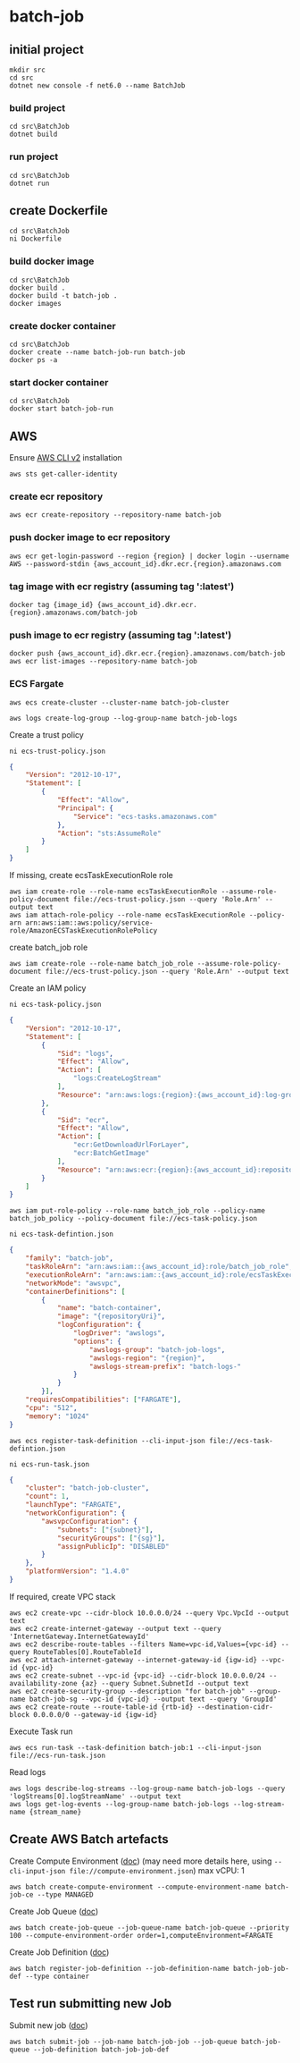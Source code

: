 # batch-job

## initial project

```shell
mkdir src
cd src
dotnet new console -f net6.0 --name BatchJob
```

### build project

```shell
cd src\BatchJob
dotnet build
```

### run project

```shell
cd src\BatchJob
dotnet run
```

## create Dockerfile

```shell
cd src\BatchJob
ni Dockerfile
```

### build docker image

```shell
cd src\BatchJob
docker build .
docker build -t batch-job .
docker images
```

### create docker container

```shell
cd src\BatchJob
docker create --name batch-job-run batch-job
docker ps -a
```

### start docker container

```shell
cd src\BatchJob
docker start batch-job-run
```

## AWS

Ensure [AWS CLI v2](https://docs.aws.amazon.com/cli/latest/userguide/getting-started-install.html) installation

```shell
aws sts get-caller-identity
```

### create ecr repository

```shell
aws ecr create-repository --repository-name batch-job
```

### push docker image to ecr repository

```shell
aws ecr get-login-password --region {region} | docker login --username AWS --password-stdin {aws_account_id}.dkr.ecr.{region}.amazonaws.com
```

### tag image with ecr registry (assuming tag ':latest')

```shell
docker tag {image_id} {aws_account_id}.dkr.ecr.{region}.amazonaws.com/batch-job
```

### push image to ecr registry (assuming tag ':latest')

```shell
docker push {aws_account_id}.dkr.ecr.{region}.amazonaws.com/batch-job
aws ecr list-images --repository-name batch-job
```

### ECS Fargate

```shell
aws ecs create-cluster --cluster-name batch-job-cluster
```

```shell
aws logs create-log-group --log-group-name batch-job-logs
```

Create a trust policy

```shell
ni ecs-trust-policy.json
```

```json
{
    "Version": "2012-10-17",
    "Statement": [
        {
            "Effect": "Allow",
            "Principal": {
                "Service": "ecs-tasks.amazonaws.com"
            },
            "Action": "sts:AssumeRole"
        }
    ]
}
```

If missing, create ecsTaskExecutionRole role

```shell
aws iam create-role --role-name ecsTaskExecutionRole --assume-role-policy-document file://ecs-trust-policy.json --query 'Role.Arn' --output text
aws iam attach-role-policy --role-name ecsTaskExecutionRole --policy-arn arn:aws:iam::aws:policy/service-role/AmazonECSTaskExecutionRolePolicy
```

create batch_job role

```shell
aws iam create-role --role-name batch_job_role --assume-role-policy-document file://ecs-trust-policy.json --query 'Role.Arn' --output text
```

Create an IAM policy

```shell
ni ecs-task-policy.json
```

```json
{
    "Version": "2012-10-17",
    "Statement": [
        {
            "Sid": "logs",
            "Effect": "Allow",
            "Action": [
                "logs:CreateLogStream"
            ],
            "Resource": "arn:aws:logs:{region}:{aws_account_id}:log-group:batch-job-logs:log-stream:*"
        },
        {
            "Sid": "ecr",
            "Effect": "Allow",
            "Action": [
                "ecr:GetDownloadUrlForLayer",
                "ecr:BatchGetImage"
            ],
            "Resource": "arn:aws:ecr:{region}:{aws_account_id}:repository/batch-job"
        }
    ]
}
```

```shell
aws iam put-role-policy --role-name batch_job_role --policy-name batch_job_policy --policy-document file://ecs-task-policy.json
```

```shell
ni ecs-task-defintion.json
```

```json
{
    "family": "batch-job",
    "taskRoleArn": "arn:aws:iam::{aws_account_id}:role/batch_job_role",
    "executionRoleArn": "arn:aws:iam::{aws_account_id}:role/ecsTaskExecutionRole",
    "networkMode": "awsvpc",
    "containerDefinitions": [
        {
            "name": "batch-container",
            "image": "{repositoryUri}",
            "logConfiguration": {
                "logDriver": "awslogs",
                "options": {
                    "awslogs-group": "batch-job-logs",
                    "awslogs-region": "{region}",
                    "awslogs-stream-prefix": "batch-logs-"
                }
            }
        }], 
    "requiresCompatibilities": ["FARGATE"],
    "cpu": "512",
    "memory": "1024"
}
```

```shell
aws ecs register-task-definition --cli-input-json file://ecs-task-defintion.json
```

```shell
ni ecs-run-task.json
```

```json
{
    "cluster": "batch-job-cluster",
    "count": 1,
    "launchType": "FARGATE",
    "networkConfiguration": {
        "awsvpcConfiguration": {
            "subnets": ["{subnet}"],
            "securityGroups": ["{sg}"],
            "assignPublicIp": "DISABLED"
        }
    },
    "platformVersion": "1.4.0"
}
```

If required, create VPC stack

```shell
aws ec2 create-vpc --cidr-block 10.0.0.0/24 --query Vpc.VpcId --output text
aws ec2 create-internet-gateway --output text --query 'InternetGateway.InternetGatewayId'
aws ec2 describe-route-tables --filters Name=vpc-id,Values={vpc-id} --query RouteTables[0].RouteTableId
aws ec2 attach-internet-gateway --internet-gateway-id {igw-id} --vpc-id {vpc-id}
aws ec2 create-subnet --vpc-id {vpc-id} --cidr-block 10.0.0.0/24 --availability-zone {az} --query Subnet.SubnetId --output text
aws ec2 create-security-group --description "for batch-job" --group-name batch-job-sg --vpc-id {vpc-id} --output text --query 'GroupId'
aws ec2 create-route --route-table-id {rtb-id} --destination-cidr-block 0.0.0.0/0 --gateway-id {igw-id}
```

Execute Task run

```shell
aws ecs run-task --task-definition batch-job:1 --cli-input-json file://ecs-run-task.json
```

Read logs

```shell
aws logs describe-log-streams --log-group-name batch-job-logs --query 'logStreams[0].logStreamName' --output text
aws logs get-log-events --log-group-name batch-job-logs --log-stream-name {stream_name}
```

## Create AWS Batch artefacts

Create Compute Environment ([doc](https://docs.aws.amazon.com/cli/latest/reference/batch/create-compute-environment.html))
(may need more details here, using `--cli-input-json file://compute-environment.json`)
    max vCPU: 1

```shell
aws batch create-compute-environment --compute-environment-name batch-job-ce --type MANAGED
```

Create Job Queue ([doc](https://docs.aws.amazon.com/cli/latest/reference/batch/create-job-queue.html))

```shell
aws batch create-job-queue --job-queue-name batch-job-queue --priority 100 --compute-environment-order order=1,computeEnvironment=FARGATE
```

Create Job Definition ([doc](https://docs.aws.amazon.com/cli/latest/reference/batch/register-job-definition.html))

```shell
aws batch register-job-definition --job-definition-name batch-job-job-def --type container
```

## Test run submitting new Job

Submit new job ([doc](https://docs.aws.amazon.com/cli/latest/reference/batch/submit-job.html))

```shell
aws batch submit-job --job-name batch-job-job --job-queue batch-job-queue --job-definition batch-job-job-def
```

